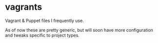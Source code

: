 vagrants
========

Vagrant & Puppet files I frequently use. 

As of now these are pretty generic, but will soon have more configuration and tweaks specific to project types.
